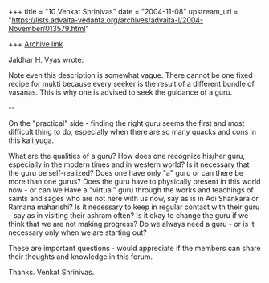 +++
title = "10 Venkat Shrinivas"
date = "2004-11-08"
upstream_url = "https://lists.advaita-vedanta.org/archives/advaita-l/2004-November/013579.html"

+++
[Archive link](https://lists.advaita-vedanta.org/archives/advaita-l/2004-November/013579.html)

Jaldhar H. Vyas wrote:

Note even this description is somewhat vague.  There cannot be one fixed
recipe for mukti because every seeker is the result of a different bundle
of vasanas.  This is why one is advised to seek the guidance of a guru.

-- 

On the "practical" side - finding the right guru seems the first and most
difficult thing to do, especially when there are so many quacks and cons in
this kali yuga.

What are the qualities of a guru? How does one recognize his/her guru,
especially in the modern times and in western world? Is it necessary that
the guru be self-realized? Does one have only "a" guru or can there be more
than one gurus? Does the guru have to physically present in this world now -
or can we Have a "virtual" guru through the works and teachings of saints
and sages who are not here with us now, say as is in Adi Shankara or Ramana
maharishi? Is it necessary to keep in regular contact with their guru - say
as in visiting their ashram often? Is it okay to change the guru if we think
that we are not making progress? Do we always need a guru - or is it
necessary only when we are starting out?

These are important questions - would appreciate if the members can share
their thoughts and knowledge in this forum.

Thanks.
Venkat Shrinivas.



